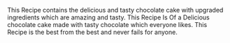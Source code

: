 This Recipe contains the delicious and tasty chocolate cake with upgraded ingredients which are amazing and tasty. This Recipe Is Of a Delicious chocolate cake made with tasty chocolate which everyone likes. This Recipe is the best from the best and never fails for anyone.
